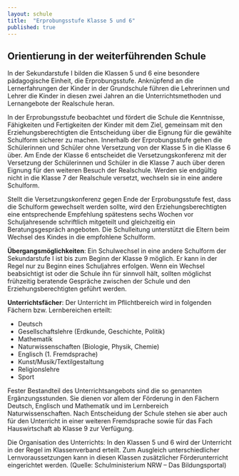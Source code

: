 ```yaml
---
layout: schule
title:  "Erprobungsstufe Klasse 5 und 6"
published: true
---
```



## Orientierung in der weiterführenden Schule

In der Sekundarstufe I bilden die Klassen 5 und 6 eine besondere pädagogische Einheit, die Erprobungsstufe. Anknüpfend an die Lernerfahrungen der Kinder in der Grundschule führen die Lehrerinnen und Lehrer die Kinder in diesen zwei Jahren an die Unterrichtsmethoden und Lernangebote der Realschule heran. 

In der Erprobungsstufe beobachtet und fördert die Schule die Kenntnisse, Fähigkeiten und Fertigkeiten der Kinder mit dem Ziel, gemeinsam mit den Erziehungsberechtigten die Entscheidung über die Eignung für die gewählte Schulform sicherer zu machen. Innerhalb der Erprobungsstufe gehen die Schülerinnen und Schüler ohne Versetzung von der Klasse 5 in die Klasse 6 über. Am Ende der Klasse 6 entscheidet die Versetzungskonferenz mit der Versetzung der Schülerinnen und Schüler in die Klasse 7 auch über deren Eignung für den weiteren Besuch der Realschule. Werden sie endgültig nicht in die Klasse 7 der Realschule versetzt, wechseln sie in eine andere Schulform. 

Stellt die Versetzungskonferenz gegen Ende der Erprobungsstufe fest, dass die Schulform gewechselt werden sollte, wird den Erziehungsberechtigten eine entsprechende Empfehlung spätestens sechs Wochen vor Schuljahresende schriftlich mitgeteilt und gleichzeitig ein Beratungsgespräch angeboten. Die Schulleitung unterstützt die Eltern beim Wechsel des Kindes in die empfohlene Schulform.

**Übergangsmöglichkeiten**: Ein Schulwechsel in eine andere Schulform der Sekundarstufe I ist bis zum Beginn der Klasse 9 möglich. Er kann in der Regel nur zu Beginn eines Schuljahres erfolgen. Wenn ein Wechsel beabsichtigt ist oder die Schule ihn für sinnvoll hält, sollten möglichst frühzeitig beratende Gespräche zwischen der Schule und den Erziehungsberechtigten geführt werden. 

**Unterrichtsfächer**: Der Unterricht im Pflichtbereich wird in folgenden Fächern bzw. Lernbereichen erteilt: 

- Deutsch
- Gesellschaftslehre (Erdkunde, Geschichte, Politik) 
- Mathematik 
- Naturwissenschaften (Biologie, Physik, Chemie)
- Englisch (1. Fremdsprache)
- Kunst/Musik/Textilgestaltung 
- Religionslehre 
- Sport 

Fester Bestandteil des Unterrichtsangebots sind die so genannten Ergänzungsstunden. Sie dienen vor allem der Förderung in den Fächern Deutsch, Englisch und Mathematik und im Lernbereich Naturwissenschaften. Nach Entscheidung der Schule stehen sie aber auch für den Unterricht in einer weiteren Fremdsprache sowie für das Fach Hauswirtschaft ab Klasse 9 zur Verfügung.

Die Organisation des Unterrichts: In den Klassen 5 und 6 wird der Unterricht in der Regel im Klassenverband erteilt. Zum Ausgleich unterschiedlicher Lernvoraussetzungen kann in diesen Klassen zusätzlicher Förderunterricht eingerichtet werden. 
(Quelle: Schulministerium NRW – Das Bildungsportal)
